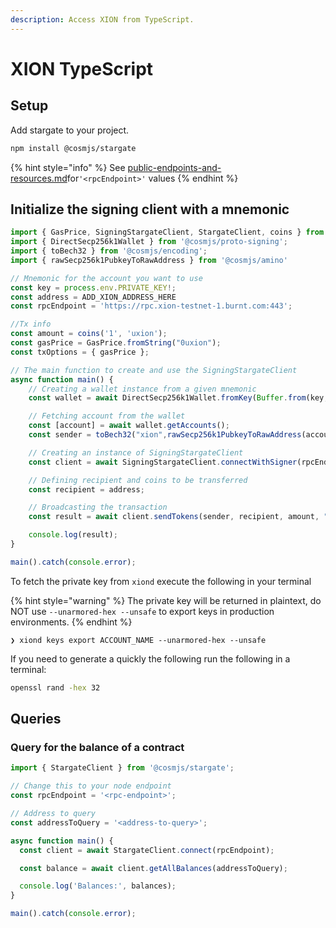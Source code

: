 ```yaml
---
description: Access XION from TypeScript.
---
```


# XION TypeScript

## Setup

Add stargate to your project.

```bash
npm install @cosmjs/stargate
```

{% hint style="info" %}
See [public-endpoints-and-resources.md](../section-overview/public-endpoints-and-resources.md "mention")for`'<rpcEndpoint>'` values &#x20;
{% endhint %}

## Initialize the signing client with a mnemonic

```typescript
import { GasPrice, SigningStargateClient, StargateClient, coins } from '@cosmjs/stargate';
import { DirectSecp256k1Wallet } from '@cosmjs/proto-signing';
import { toBech32 } from '@cosmjs/encoding';
import { rawSecp256k1PubkeyToRawAddress } from '@cosmjs/amino'

// Mnemonic for the account you want to use
const key = process.env.PRIVATE_KEY!;
const address = ADD_XION_ADDRESS_HERE
const rpcEndpoint = 'https://rpc.xion-testnet-1.burnt.com:443';

//Tx info
const amount = coins('1', 'uxion');
const gasPrice = GasPrice.fromString("0uxion");
const txOptions = { gasPrice };

// The main function to create and use the SigningStargateClient
async function main() {
    // Creating a wallet instance from a given mnemonic
    const wallet = await DirectSecp256k1Wallet.fromKey(Buffer.from(key,'hex'), "xion");

    // Fetching account from the wallet
    const [account] = await wallet.getAccounts();
    const sender = toBech32("xion",rawSecp256k1PubkeyToRawAddress(account.pubkey))

    // Creating an instance of SigningStargateClient
    const client = await SigningStargateClient.connectWithSigner(rpcEndpoint, wallet, txOptions);

    // Defining recipient and coins to be transferred
    const recipient = address;

    // Broadcasting the transaction
    const result = await client.sendTokens(sender, recipient, amount, "auto", "sending a msg!");

    console.log(result);
}

main().catch(console.error);
```

To fetch the private key from `xiond` execute the following in your terminal

{% hint style="warning" %}
The private key will be returned in plaintext, do NOT use `--unarmored-hex --unsafe` to export keys in production environments.&#x20;
{% endhint %}

```
❯ xiond keys export ACCOUNT_NAME --unarmored-hex --unsafe
```



If you need to generate a quickly the following run the following in a terminal:

```bash
openssl rand -hex 32
```

## Queries

### Query for the balance of a contract

```typescript
import { StargateClient } from '@cosmjs/stargate';

// Change this to your node endpoint
const rpcEndpoint = '<rpc-endpoint>';

// Address to query
const addressToQuery = '<address-to-query>';

async function main() {
  const client = await StargateClient.connect(rpcEndpoint);

  const balance = await client.getAllBalances(addressToQuery);

  console.log('Balances:', balances);
}

main().catch(console.error);
```



